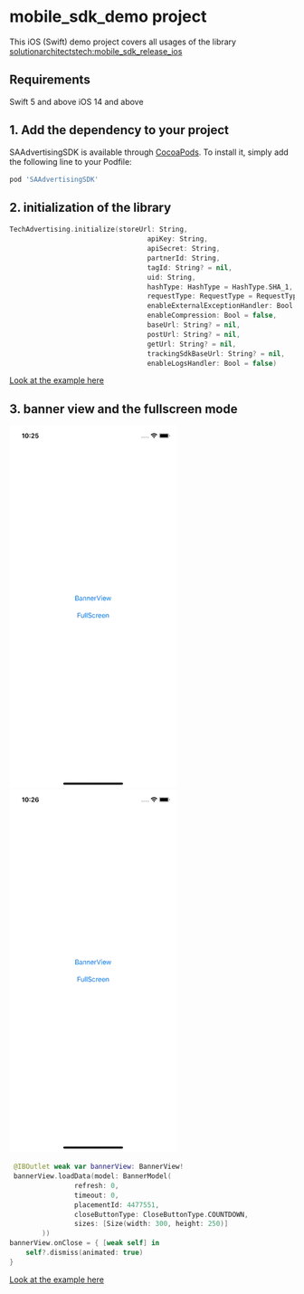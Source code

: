 # mobile_sdk_demo project
This iOS (Swift) demo project covers all usages of the library [solutionarchitectstech:mobile_sdk_release_ios](https://github.com/solutionarchitectstech/mobile_sdk_release_ios)

## Requirements
Swift 5 and above
iOS 14 and above

## 1. Add the dependency to your project

SAAdvertisingSDK is available through [CocoaPods](https://cocoapods.org). To install
it, simply add the following line to your Podfile:

```ruby
pod 'SAAdvertisingSDK'
```

## 2. initialization of the library
```swift
TechAdvertising.initialize(storeUrl: String,
                                  apiKey: String,
                                  apiSecret: String,
                                  partnerId: String,
                                  tagId: String? = nil,
                                  uid: String,
                                  hashType: HashType = HashType.SHA_1,
                                  requestType: RequestType = RequestType.POST,
                                  enableExternalExceptionHandler: Bool = false,
                                  enableCompression: Bool = false,
                                  baseUrl: String? = nil,
                                  postUrl: String? = nil,
                                  getUrl: String? = nil,
                                  trackingSdkBaseUrl: String? = nil,
                                  enableLogsHandler: Bool = false) 
```
[Look at the example here](https://github.com/solutionarchitectstech/mobile_sdk_demo_ios/blob/8ef656d56fda0384b92aedecfe7347363a90f8bc/SAAdvertisingSDK/AppDelegate.swift#L18)

## 3. banner view and the fullscreen mode
![banner-view](/readme_content/banner.gif)
![fullscreen](/readme_content/fullscreen.gif)

```swift
 @IBOutlet weak var bannerView: BannerView!
 bannerView.loadData(model: BannerModel(
                refresh: 0,
                timeout: 0,
                placementId: 4477551,
                closeButtonType: CloseButtonType.COUNTDOWN,
                sizes: [Size(width: 300, height: 250)]
        ))
bannerView.onClose = { [weak self] in
    self?.dismiss(animated: true)
}
```
[Look at the example here](https://github.com/solutionarchitectstech/mobile_sdk_demo_ios/blob/8ef656d56fda0384b92aedecfe7347363a90f8bc/SAAdvertisingSDK/screens/banner/SDKBannerViewController.swift#L19)









